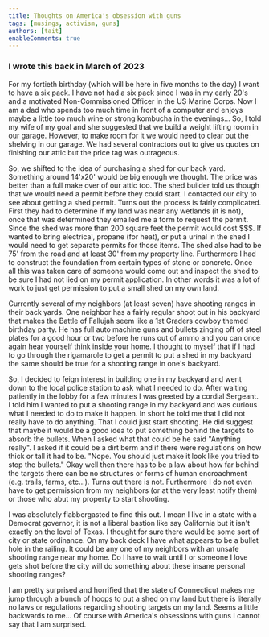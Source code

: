 ```yaml
---
title: Thoughts on America's obsession with guns
tags: [musings, activism, guns]
authors: [tait]
enableComments: true
---
```


### I wrote this back in March of 2023

For my fortieth birthday (which will be here in five months to the day) I want to have a six pack. <!-- truncate --> I
have not had a six pack since I was in my early 20's and a motivated Non-Commissioned Officer in the
US Marine Corps. Now I am a dad who spends too much time in front of a computer and enjoys maybe a
little too much wine or strong kombucha in the evenings... So, I told my wife of my goal and she
suggested that we build a weight lifting room in our garage. However, to make room for it we would need to
clear out the shelving in our garage. We had several contractors out to give us quotes on finishing our attic but the
price tag was outrageous.

<!--truncate-->

So, we shifted to the idea of purchasing a shed for our back yard. Something around 14'x20' would be
big enough we thought. The price was better than a full make over of our attic too. The shed builder told us
though that we would need a permit before they could start. I contacted our city to see about
getting a shed permit. Turns out the process is fairly complicated. First they had to determine if
my land was near any wetlands (it is not), once that was determined they emailed me a form to
request the permit. Since the shed was more than 200 square feet the permit would cost $$$. If wanted to bring electrical, propane (for heat), or put a urinal in the shed I would need to get
separate permits for those items. The shed also had to be 75' from the road and at least 30' from my
property line. Furthermore I had to construct the foundation from certain types of stone or
concrete. Once all this was taken care of someone would come out and inspect the shed to be sure I
had not lied on my permit application. In other words it was a lot of work to just get permission to
put a small shed on my own land.

Currently several of my neighbors (at least seven) have shooting ranges in their back yards. One neighbor has a fairly regular shoot out in his backyard that makes
the Battle of Fallujah seem like a 1st Graders cowboy themed birthday party. He has full auto
machine guns and bullets zinging off of steel plates for a good hour or two before he runs out of ammo and
you can once again hear yourself think inside your home. I
thought to myself that if I had to go through the rigamarole to get a
permit to put a shed in my backyard the same should be true for a shooting range in one's backyard.

So, I decided to feign interest in building one in my backyard and went down to the
local police station to ask what I needed to do. After waiting patiently in the lobby for a few
minutes I was greeted by a cordial Sergeant. I told him I wanted to put a shooting range in my
backyard and was curious what I needed to do to make it happen. In short he told me that I
did not really have to do anything. That I could just start shooting. He did suggest that maybe it would be a good idea
to put something behind the targets to absorb the bullets. When I asked what that could be he said
"Anything really". I asked if it could be a dirt berm and if there were regulations on how thick or
tall it had to be. "Nope. You should just make it look like you tried to stop the bullets." Okay
well then there has to be a law about how far behind the targets there can be no structures or forms
of human encroachment (e.g. trails, farms, etc...). Turns out there is not. Furthermore I do not even
have to get permission from my neighbors (or at the very least notify them) or those who abut my property to start shooting.

I was absolutely flabbergasted to find this out. I mean I live in a state with a Democrat governor,
it is not a liberal bastion like say California but it isn't exactly on the level of Texas. I
thought for sure there would be some sort of city or state ordinance. On my back deck I have what
appears to be a bullet hole in the railing. It could be any one of my neighbors with an
unsafe shooting range near my home. Do I have to wait until I or someone I love gets shot before the
city will do something about these insane personal shooting ranges?

I am pretty surprised and horrified that the state of Connecticut makes me jump through a bunch of hoops to put a
shed on my land but there is literally no laws or regulations regarding shooting targets on my land.
Seems a little backwards to me... Of course with America's obsessions with guns I cannot say that I
am surprised.
